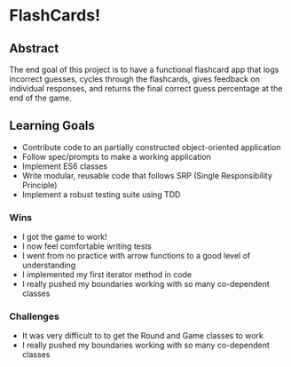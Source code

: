 # FlashCards!

## Abstract
The end goal of this project is to have a functional flashcard app that logs incorrect guesses, cycles through the flashcards, gives feedback on individual responses, and returns the final correct guess percentage at the end of the game.


## Learning Goals
- Contribute code to an partially constructed object-oriented application
- Follow spec/prompts to make a working application
- Implement ES6 classes
- Write modular, reusable code that follows SRP (Single Responsibility Principle)
- Implement a robust testing suite using TDD

### Wins
- I got the game to work!
- I now feel comfortable writing tests
- I went from no practice with arrow functions to a good level of understanding
- I implemented my first iterator method in code
- I really pushed my boundaries working with so many co-dependent classes

### Challenges
- It was very difficult to to get the Round and Game classes to work
- I really pushed my boundaries working with so many co-dependent classes
